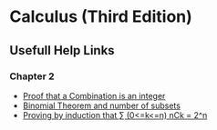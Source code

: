
# Calculus (Third Edition)

## Usefull Help Links

### Chapter 2 
* [Proof that a Combination is an integer](https://math.stackexchange.com/questions/11601/proof-that-a-combination-is-an-integer)
* [Binomial Theorem and number of subsets](https://math.stackexchange.com/questions/365193/binomial-theorem-and-number-of-subsets)
* [Proving by induction that ∑ (0<=k<=n) nCk = 2^n](https://math.stackexchange.com/questions/519832/proving-by-induction-that-sum-k-0nn-choose-k-2n)
